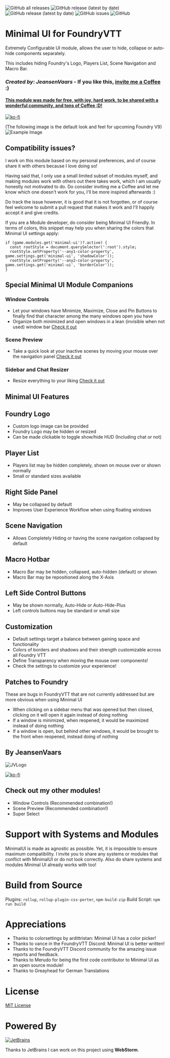 ![GitHub all releases](https://img.shields.io/github/downloads/saif-ellafi/foundryvtt-minimal-ui/total?logo=GitHub) ![GitHub release (latest by date)](https://img.shields.io/github/downloads/saif-ellafi/foundryvtt-minimal-ui/latest/total) ![GitHub release (latest by date)](https://img.shields.io/github/v/release/saif-ellafi/foundryvtt-minimal-ui) ![GitHub issues](https://img.shields.io/github/issues-raw/saif-ellafi/foundryvtt-minimal-ui) ![GitHub](https://img.shields.io/github/license/saif-ellafi/foundryvtt-minimal-ui)

# Minimal UI for FoundryVTT

Extremely Configurable UI module, allows the user to hide, collapse or auto-hide components separately.

This includes hiding Foundry's Logo, Players List, Scene Navigation and Macro Bar.

### _Created by: JeansenVaars_ - If you like this, [invite me a Coffee](#by-jeansenvaars) :)
#### [This module was made for free, with joy, hard work, to be shared with a wonderful community, and tons of Coffee :D!](https://ko-fi.com/jeansenvaars)
[![ko-fi](https://ko-fi.com/img/githubbutton_sm.svg)](https://ko-fi.com/V7V14D3AH)

(The following image is the default look and feel for upcoming Foundry V9)
![Example Image](./example16.png)

## Compatibility issues?

I work on this module based on my personal preferences, and of course share it with others because I love doing so!

Having said that, I only use a small limited subset of modules myself, and making modules work with others out there takes work,
which I am usually honestly not motivated to do. Do consider inviting me a Coffee and let me know which one doesn't work for you, I'll be more inspired afterwards :)

Do track the issue however, it is good that it is not forgotten, or of course feel welcome to submit a pull request that makes it work and I'll happily accept it and give credits.

If you are a Module developer, do consider being Minimal UI Friendly. In terms of colors, this snippet may help you when sharing the colors that Minimal UI settings apply:
```
if (game.modules.get('minimal-ui')?.active) {
  const rootStyle = document.querySelector(':root').style;
  rootStyle.setProperty('--any1-color-property', game.settings.get('minimal-ui', 'shadowColor'));
  rootStyle.setProperty('--any2-color-property', game.settings.get('minimal-ui', 'borderColor'));
}
```

## Special Minimal UI Module Companions

### Window Controls
* Let your windows have Minimize, Maximize, Close and Pin Buttons to finally find that character among the many windows open you have
* Organize both minimized and open windows in a lean (invisible when not used) window bar
[Check it out](https://foundryvtt.com/packages/window-controls)

### Scene Preview
* Take a quick look at your inactive scenes by moving your mouse over the navigation panel
[Check it out](https://foundryvtt.com/packages/scene-preview)

### Sidebar and Chat Resizer
* Resize everything to your liking
[Check it out](https://github.com/saif-ellafi/foundryvtt-sidebar-resizer)

## Minimal UI Features

## Foundry Logo
* Custom logo image can be provided
* Foundry Logo may be hidden or resized
* Can be made clickable to toggle show/hide HUD (Including chat or not)
  
## Player List
* Players list may be hidden completely, shown on mouse over or shown normally
* Small or standard sizes available

## Right Side Panel
* May be collapsed by default
* Improves User Experience Workflow when using floating windows
  
## Scene Navigation
* Allows Completely Hiding or having the scene navigation collapsed by default

## Macro Hotbar
* Macro Bar may be hidden, collapsed, auto-hidden (default) or shown
* Macro Bar may be repositioned along the X-Axis

## Left Side Control Buttons
* May be shown normally, Auto-Hide or Auto-Hide-Plus
* Left controls buttons may be standard or small size
  
## Customization
* Default settings target a balance between gaining space and functionality
* Colors of borders and shadows and their strength customizable across all Foundry VTT
* Define Transparency when moving the mouse over components!
* Check the settings to customize your experience!

## Patches to Foundry
These are bugs in FoundryVTT that are not currently addressed but are more obvious when using Minimal UI
* When clicking on a sidebar menu that was opened but then closed, clicking on it will open it again instead of doing nothing
* If a window is minimized, when reopened, it would be maximized instead of doing nothing
* If a window is open, but behind other windows, it would be brought to the front when reopened, instead doing of nothing

## By JeansenVaars
![JVLogo](logo-small-black.png)

[![ko-fi](https://ko-fi.com/img/githubbutton_sm.svg)](https://ko-fi.com/V7V14D3AH)

## Check out my other modules!
* Window Controls (Recommended combination!)
* Scene Preview (Recommended combination!)
* Super Select

# Support with Systems and Modules
MinimalUI is made as agnostic as possible. Yet, it is impossible to ensure maximum compatibility.
I invite you to share any systems or modules that conflict with MinimalUI or do not look correctly.
Also do share systems and modules Minimal UI already works with too!

# Build from Source
Plugins: `rollup`, `rollup-plugin-css-porter`, `npm-build-zip`
Build Script: `npm run build`

# Appreciations
* Thanks to colorsettings by ardittristan: Minimal UI has a color picker!
* Thanks to vance in the FoundryVTT Discord: Minimal UI is better written!
* Thanks to the FoundryVTT Discord community for the amazing issue reports and feedback.
* Thanks to Merudo for being the first code contributor to Minimal UI as an open source module!
* Thanks to Greayhead for German Translations

# License
[MIT License](./LICENSE.md)

# Powered By
[![JetBrains](./jetbrains.svg)](https://www.jetbrains.com)

Thanks to JetBrains I can work on this project using **WebStorm**.
